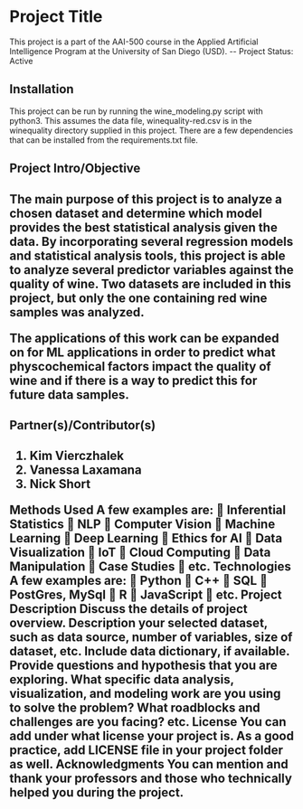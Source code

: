 <h1>Project Title</h1>

This project is a part of the AAI-500 course in the Applied Artificial Intelligence Program at the
University of San Diego (USD).
-- Project Status: Active

<h2>Installation</h2>
This project can be run by running the wine_modeling.py script with python3. This assumes the data file, winequality-red.csv is in the winequality directory supplied in this project. There are a few dependencies that can be installed from the requirements.txt file. 

<h2>Project Intro/Objective <h2>
<p>The main purpose of this project is to analyze a chosen dataset and determine which model provides the best statistical analysis given the data. By incorporating several regression models and statistical analysis tools, this project is able to analyze several predictor variables against the quality of wine. Two datasets are included in this project, but only the one containing red wine samples was analyzed. </p>

<p>The applications of this work can be expanded on for ML applications in order to predict what physcochemical factors impact the quality of wine and if there is a way to predict this for future data samples.</p>

<h2>Partner(s)/Contributor(s) <h2>
<ol>
    <li>Kim Vierczhalek</li>
    <li>Vanessa Laxamana</li>
    <li>Nick Short</li>
</ol>

Methods Used
A few examples are:
 Inferential Statistics
 NLP
 Computer Vision
 Machine Learning
 Deep Learning
 Ethics for AI
 Data Visualization
 IoT
 Cloud Computing
 Data Manipulation
 Case Studies
 etc.
Technologies
A few examples are:
 Python
 C++
 SQL
 PostGres, MySql
 R
 JavaScript
 etc.
Project Description
Discuss the details of project overview. Description your selected dataset, such as data source,
number of variables, size of dataset, etc. Include data dictionary, if available. Provide questions
and hypothesis that you are exploring. What specific data analysis, visualization, and modeling
work are you using to solve the problem? What roadblocks and challenges are you facing? etc.
License
You can add under what license your project is. As a good practice, add LICENSE file in your
project folder as well.
Acknowledgments
You can mention and thank your professors and those who technically helped you during the
project.
